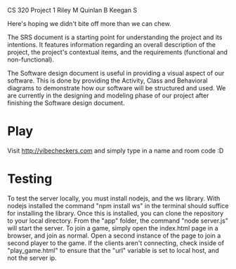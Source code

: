 CS 320
Project 1
Riley M
Quinlan B
Keegan S

Here's hoping we didn't bite off more than we can chew.

The SRS document is a starting point for understanding the project and its intentions. It features information regarding an overall description of the project, the project's contextual items, and the requirements (functional and non-functional).   

The Software design document is useful in providing a visual aspect of our software. This is done by providing the Activity, Class and Behavioral diagrams to demonstrate how our software will be structured and used. We are currently in the designing and modeling phase of our project after finishing the Software design document.

# Play

Visit http://vibecheckers.com and simply type in a name and room code :D

# Testing

To test the server locally, you must install nodejs, and the ws library. With nodejs installed the command "npm install ws" in the terminal should suffice for installing the library. Once this is installed, you can clone the repository to your local directory. From the "app" folder, the command "node server.js" will start the server. To join a game, simply open the index.html page in a browser, and join as normal. Open a second instance of the page to join a second player to the game. If the clients aren't connecting, check inside of "play_game.html" to ensure that the "url" variable is set to local host, and not the server ip.